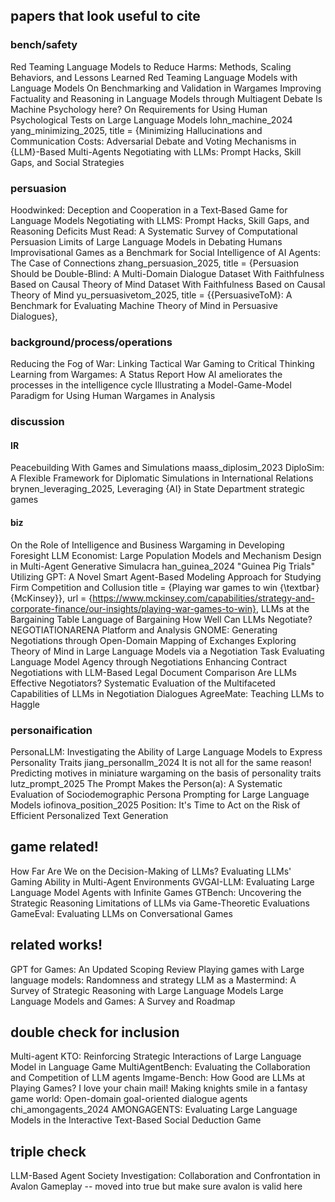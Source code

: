 ## papers that look useful to cite
### bench/safety
Red Teaming Language Models to Reduce Harms: Methods, Scaling Behaviors, and Lessons Learned
Red Teaming Language Models with Language Models
On Benchmarking and Validation in Wargames
Improving Factuality and Reasoning in Language Models through Multiagent Debate
Is Machine Psychology here? On Requirements for Using Human Psychological Tests on Large Language Models lohn_machine_2024
yang_minimizing_2025,
	title = {Minimizing Hallucinations and Communication Costs: Adversarial Debate and Voting Mechanisms in {LLM}-Based Multi-Agents
Negotiating with LLMs: Prompt Hacks, Skill Gaps, and Social Strategies

### persuasion
Hoodwinked: Deception and Cooperation in a Text‑Based Game for Language Models
Negotiating with LLMS: Prompt Hacks, Skill Gaps, and Reasoning Deficits
Must Read: A Systematic Survey of Computational Persuasion
Limits of Large Language Models in Debating Humans
Improvisational Games as a Benchmark for Social Intelligence of AI Agents: The Case of Connections
zhang_persuasion_2025,
	title = {Persuasion Should be Double-Blind: A Multi-Domain Dialogue Dataset With Faithfulness Based on Causal Theory of Mind
Dataset With Faithfulness Based on Causal Theory of Mind
yu_persuasivetom_2025,
	title = {{PersuasiveToM}: A Benchmark for Evaluating Machine Theory of Mind in Persuasive Dialogues},

### background/process/operations
Reducing the Fog of War: Linking Tactical War Gaming to Critical Thinking
Learning from Wargames: A Status Report
How AI ameliorates the processes in the intelligence cycle
Illustrating a Model-Game-Model Paradigm for Using Human Wargames in Analysis

### discussion
#### IR
Peacebuilding With Games and Simulations
maass_diplosim_2023 DiploSim: A Flexible Framework for Diplomatic Simulations in International Relations
brynen_leveraging_2025, Leveraging {AI} in State Department strategic games

#### biz
On the Role of Intelligence and Business Wargaming in Developing Foresight
LLM Economist: Large Population Models and Mechanism Design in Multi-Agent Generative Simulacra
han_guinea_2024 "Guinea Pig Trials" Utilizing GPT: A Novel Smart Agent-Based Modeling Approach for Studying Firm Competition and Collusion
	title = {Playing war games to win {\textbar} {McKinsey}},
	url = {https://www.mckinsey.com/capabilities/strategy-and-corporate-finance/our-insights/playing-war-games-to-win},
LLMs at the Bargaining Table
Language of Bargaining
How Well Can LLMs Negotiate? NEGOTIATIONARENA Platform and Analysis
GNOME: Generating Negotiations through Open-Domain Mapping of Exchanges
Exploring Theory of Mind in Large Language Models via a Negotiation Task
Evaluating Language Model Agency through Negotiations
Enhancing Contract Negotiations with LLM-Based Legal Document Comparison
Are LLMs Effective Negotiators? Systematic Evaluation of the Multifaceted Capabilities of LLMs in Negotiation Dialogues
AgreeMate: Teaching LLMs to Haggle

### personaification
PersonaLLM: Investigating the Ability of Large Language Models to Express Personality Traits jiang_personallm_2024
It is not all for the same reason! Predicting motives in miniature wargaming on the basis of personality traits
lutz_prompt_2025 The Prompt Makes the Person(a): A Systematic Evaluation of Sociodemographic Persona Prompting for Large Language Models
iofinova_position_2025 Position: It's Time to Act on the Risk of Efficient Personalized Text Generation

## game related!
How Far Are We on the Decision-Making of LLMs? Evaluating LLMs' Gaming Ability in Multi-Agent Environments
GVGAI-LLM: Evaluating Large Language Model Agents with Infinite Games
GTBench: Uncovering the Strategic Reasoning Limitations of LLMs via Game-Theoretic Evaluations
GameEval: Evaluating LLMs on Conversational Games

## related works!
GPT for Games: An Updated Scoping Review
Playing games with Large language models: Randomness and strategy
LLM as a Mastermind: A Survey of Strategic Reasoning with Large Language Models
Large Language Models and Games: A Survey and Roadmap

## double check for inclusion
Multi-agent KTO: Reinforcing Strategic Interactions of Large Language Model in Language Game
MultiAgentBench: Evaluating the Collaboration and Competition of LLM agents
lmgame-Bench: How Good are LLMs at Playing Games?
I love your chain mail! Making knights smile in a fantasy game world: Open-domain goal-oriented dialogue agents
chi_amongagents_2024 AMONGAGENTS: Evaluating Large Language Models in the Interactive Text-Based Social Deduction Game

## triple check
LLM-Based Agent Society Investigation: Collaboration and Confrontation in Avalon Gameplay -- moved into true but make sure avalon is valid here